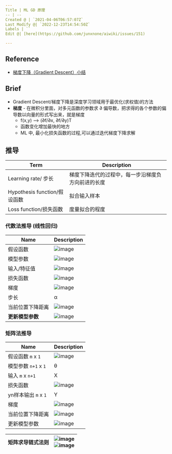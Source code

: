 ```yaml
---
Title | ML GD 原理
-- | --
Created @ | `2021-04-06T06:57:07Z`
Last Modify @| `2022-12-23T14:54:50Z`
Labels | ``
Edit @| [here](https://github.com/junxnone/aiwiki/issues/151)

---
```

## Reference
- [梯度下降（Gradient Descent）小结](https://www.cnblogs.com/pinard/p/5970503.html)

## Brief
- Gradient Descent/梯度下降是深度学习领域用于最优化(求权值)的方法
- **梯度** - 在微积分里面，对多元函数的参数求 ∂ 偏导数，把求得的各个参数的偏导数以向量的形式写出来，就是梯度
  - f(x,y) --> (∂f/∂x, ∂f/∂y)T
  - 函数变化增加最快的地方
  - ML 中, 最小化损失函数的过程,可以通过迭代梯度下降求解



## 推导

Term | Description
-- | --
Learning rate/ 步长 | 梯度下降迭代的过程中，每一步沿梯度负方向前进的长度
Hypothesis function/假设函数 |  拟合输入样本
Loss function/损失函数 | 度量拟合的程度

### 代数法推导 (线性回归)

Name | Description
-- | --
假设函数 | ![image](https://user-images.githubusercontent.com/2216970/113672379-44758c00-96ea-11eb-87bd-93475e887461.png)
模型参数 | ![image](https://user-images.githubusercontent.com/2216970/113672472-6a9b2c00-96ea-11eb-84fa-3ffaa24b3a59.png)
输入/特征值 | ![image](https://user-images.githubusercontent.com/2216970/113672513-77b81b00-96ea-11eb-9e76-aef977a333c8.png)
损失函数 | ![image](https://user-images.githubusercontent.com/2216970/113672573-8a325480-96ea-11eb-82ce-6bdc2a8e5792.png)
梯度 | ![image](https://user-images.githubusercontent.com/2216970/113672773-bbab2000-96ea-11eb-89e3-3b4f0a1e0b4e.png)
步长 | α
当前位置下降距离 | ![image](https://user-images.githubusercontent.com/2216970/113672893-dc737580-96ea-11eb-95a7-e8e8b6738893.png)
**更新模型参数** | ![image](https://user-images.githubusercontent.com/2216970/113673078-19d80300-96eb-11eb-92f5-4400ed097897.png)




### 矩阵法推导

Name | Description
-- | --
假设函数 `m` x `1` | ![image](https://user-images.githubusercontent.com/2216970/113674245-928b8f00-96ec-11eb-96b5-4729d459f1ef.png)
模型参数 `n+1` x `1` | θ
输入 `m` x `n+1` | X 
损失函数 | ![image](https://user-images.githubusercontent.com/2216970/113674864-4260fc80-96ed-11eb-976b-dd0d87113a14.png)
yn样本输出 `m` x `1` | Y
梯度 | ![image](https://user-images.githubusercontent.com/2216970/113675026-789e7c00-96ed-11eb-893b-0f3a4e6771ae.png)
当前位置下降距离 | ![image](https://user-images.githubusercontent.com/2216970/113675080-8ce27900-96ed-11eb-9eb0-f7e5d162acea.png)
更新模型参数 | ![image](https://user-images.githubusercontent.com/2216970/113675181-ab487480-96ed-11eb-99f6-29e96ff9c18f.png)


矩阵求导链式法则 | ![image](https://user-images.githubusercontent.com/2216970/113675581-17c37380-96ee-11eb-946c-bdb73a4d0a2a.png) <br>![image](https://user-images.githubusercontent.com/2216970/113675663-2dd13400-96ee-11eb-82a0-e81998e6a6ff.png)
-- | --


